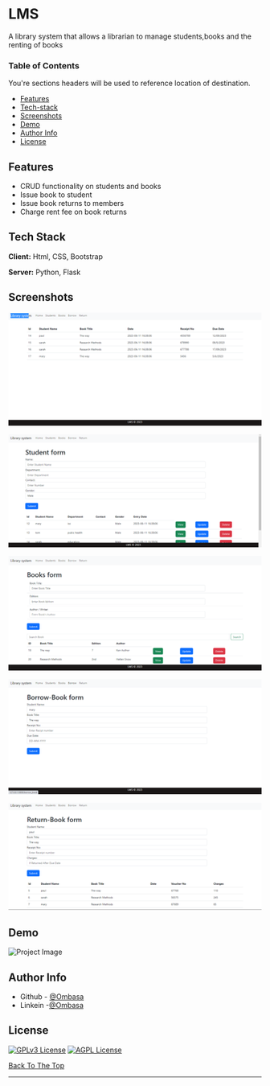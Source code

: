 
# LMS

A library system that allows a librarian to manage students,books and the renting of books

### Table of Contents
You're sections headers will be used to reference location of destination.

- [Features](#features)
- [Tech-stack](#Tech-stack)
- [Screenshots](#screenshots)
- [Demo](#demo)
- [Author Info](#author-info)
- [License](#license)

## Features

- CRUD functionality on students and books
- Issue book to student
- Issue book returns to members
- Charge rent fee on book returns


## Tech Stack

**Client:** Html, CSS, Bootstrap

**Server:** Python, Flask


## Screenshots

![index](https://github.com/haman1/project/blob/main/images/index.png?raw=true)

![student page](https://github.com/haman1/project/blob/main/images/student.png?raw=true)

![Books Page](https://github.com/haman1/project/blob/main/images/books.png?raw=true)

![borrow page](https://github.com/haman1/project/blob/main/images/borrow.png?raw=true)

![return page](https://github.com/haman1/project/blob/main/images/return.png?raw=true)




## Demo

![Project Image](https://github.com/haman1/project/assets/12530131/c55d7f58-dc12-460b-9978-64d724add278
)


## Author Info

- Github - [@Ombasa](https://github.com/haman1)
- Linkein -[@Ombasa](https://www.linkedin.com/in/ombasa-herman/)


## License


[![GPLv3 License](https://img.shields.io/badge/License-GPL%20v3-yellow.svg)](https://opensource.org/licenses/)
[![AGPL License](https://img.shields.io/badge/license-AGPL-blue.svg)](http://www.gnu.org/licenses/agpl-3.0)

[Back To The Top](#LMS)

---

